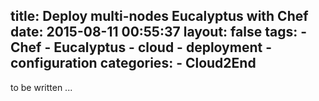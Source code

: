 title: Deploy multi-nodes Eucalyptus with Chef
date: 2015-08-11 00:55:37
layout: false
tags:
    - Chef
    - Eucalyptus
    - cloud
    - deployment
    - configuration
categories:
    - Cloud2End
---

to be written ...
